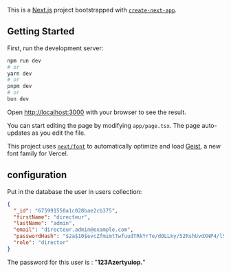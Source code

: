 This is a [Next.js](https://nextjs.org) project bootstrapped with [`create-next-app`](https://nextjs.org/docs/app/api-reference/cli/create-next-app).

## Getting Started

First, run the development server:

```bash
npm run dev
# or
yarn dev
# or
pnpm dev
# or
bun dev
```

Open [http://localhost:3000](http://localhost:3000) with your browser to see the result.

You can start editing the page by modifying `app/page.tsx`. The page auto-updates as you edit the file.

This project uses [`next/font`](https://nextjs.org/docs/app/building-your-application/optimizing/fonts) to automatically optimize and load [Geist](https://vercel.com/font), a new font family for Vercel.

## configuration

Put in the database the user in users collection:

```json
{
  "_id": "675991550a1c028bae2cb375",
  "firstName": "directeur",
  "lastName": "admin",
  "email": "directeur.admin@example.com",
  "passwordHash": "$2a$10$evcZfmimtTwfuudTRkYrTe/d0LLky/52RshUvdXNP4/lScQCGTSR.",
  "role": "director"
}
```

The password for this user is : "**123Azertyuiop.**"

